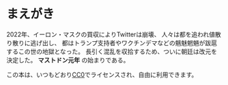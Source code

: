 # まえがき

2022年、イーロン・マスクの買収によりTwitterは崩壊、
人々は都を追われ値散り散りに逃げ出し、
都はトランプ支持者やワクチンデマなどの魑魅魍魎が跋扈するこの世の地獄となった。
長引く混乱を収拾するため、ついに朝廷は改元を決定した。
 **マストドン元年** の始まりである。

この本は、いつもどおり[CC0](https://creativecommons.org/choose/zero/)でライセンスされ、自由に利用できます。
